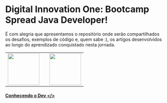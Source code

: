 # Digital Innovation One: Bootcamp Spread Java Developer!
É com alegria que apresentamos o repositório onde serão compartilhados os desafios, exemplos de código e, quem sabe :), os artigos desenvolvidos ao longo do aprendizado conquistado nesta jornada.



  <table style="border-style=none">
  <tr>
    <td><image src="https://user-images.githubusercontent.com/66194017/143381735-d60c70b2-108c-4e72-83fc-6fa730f2c99b.png" width="100"></td>
    <td></td>  
    <td><image src="https://user-images.githubusercontent.com/66194017/143381101-839d3b59-7a1d-4a26-9738-753b1b8b1c3f.png" width="100"></td>   
  </tr>
</table>
   
#### <a href="https://www.linkedin.com/in/albertorebello/">Conhecendo o Dev </></a>  

